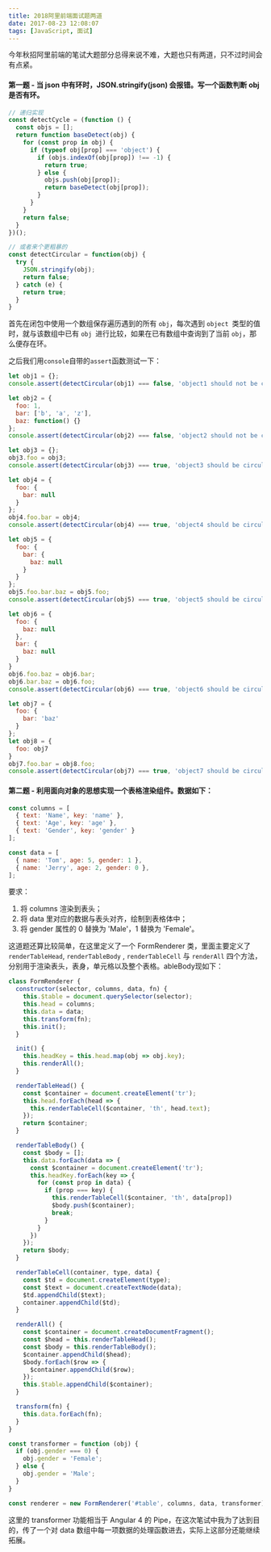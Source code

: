 ```yaml
---
title: 2018阿里前端面试题两道
date: 2017-08-23 12:08:07
tags: [JavaScript, 面试]
---
```

今年秋招阿里前端的笔试大题部分总得来说不难，大题也只有两道，只不过时间会有点紧。
#### 第一题 - 当 json 中有环时，JSON.stringify(json) 会报错。写一个函数判断 obj 是否有环。
<!-- more -->
```javascript
// 递归实现
const detectCycle = (function () {
  const objs = [];
  return function baseDetect(obj) {
    for (const prop in obj) {
      if (typeof obj[prop] === 'object') {
        if (objs.indexOf(obj[prop]) !== -1) {
          return true;
        } else {
          objs.push(obj[prop]);
          return baseDetect(obj[prop]);
        }
      }
    }
    return false;
  }
})();

// 或者来个更粗暴的
const detectCircular = function(obj) {
  try {
    JSON.stringify(obj);
    return false;
  } catch (e) {
    return true;
  }
}
```

首先在闭包中使用一个数组保存遍历遇到的所有 `obj`，每次遇到 `object `类型的值时，就与该数组中已有 `obj `进行比较，如果在已有数组中查询到了当前 `obj`，那么便存在环。

之后我们用`console`自带的`assert`函数测试一下：

```javascript
let obj1 = {};
console.assert(detectCircular(obj1) === false, 'object1 should not be circular.');

let obj2 = {
  foo: 1,
  bar: ['b', 'a', 'z'],
  baz: function() {}
};
console.assert(detectCircular(obj2) === false, 'object2 should not be circular.');

let obj3 = {};
obj3.foo = obj3;
console.assert(detectCircular(obj3) === true, 'object3 should be circular.');

let obj4 = {
  foo: {
    bar: null
  }
};
obj4.foo.bar = obj4;
console.assert(detectCircular(obj4) === true, 'object4 should be circular.');

let obj5 = {
  foo: {
    bar: {
      baz: null
    }
  }
};
obj5.foo.bar.baz = obj5.foo;
console.assert(detectCircular(obj5) === true, 'object5 should be circular.');

let obj6 = {
  foo: {
    baz: null
  },
  bar: {
    baz: null
  }
}
obj6.foo.baz = obj6.bar;
obj6.bar.baz = obj6.foo;
console.assert(detectCircular(obj6) === true, 'object6 should be circular.');

let obj7 = {
  foo: {
    bar: 'baz'
  }
};
let obj8 = {
  foo: obj7
}
obj7.foo.bar = obj8.foo;
console.assert(detectCircular(obj7) === true, 'object7 should be circular.');
```



#### 第二题 - 利用面向对象的思想实现一个表格渲染组件。数据如下：

```javascript
const columns = [
  { text: 'Name', key: 'name' },
  { text: 'Age', key: 'age' },
  { text: 'Gender', key: 'gender' }
];

const data = [
  { name: 'Tom', age: 5, gender: 1 },
  { name: 'Jerry', age: 2, gender: 0 },
];
```

要求：
  1. 将 columns 渲染到表头；
  2. 将 data 里对应的数据与表头对齐，绘制到表格体中；
  3. 将 gender 属性的 0 替换为 'Male'，1 替换为 'Female'。



这道题还算比较简单，在这里定义了一个 FormRenderer 类，里面主要定义了 `renderTableHead`, `renderTableBody` , `renderTableCell` 与 `renderAll` 四个方法，分别用于渲染表头，表身，单元格以及整个表格。ableBody现如下：

```javascript
class FormRenderer {
  constructor(selector, columns, data, fn) {
    this.$table = document.querySelector(selector);
    this.head = columns;
    this.data = data;
    this.transform(fn);
    this.init();
  }

  init() {
    this.headKey = this.head.map(obj => obj.key);
    this.renderAll();
  }

  renderTableHead() {
    const $container = document.createElement('tr');
    this.head.forEach(head => {
      this.renderTableCell($container, 'th', head.text);
    });
    return $container;
  }

  renderTableBody() {
    const $body = [];
    this.data.forEach(data => {
      const $container = document.createElement('tr');
      this.headKey.forEach(key => {
        for (const prop in data) {
          if (prop === key) {
            this.renderTableCell($container, 'th', data[prop])
            $body.push($container);
            break;
          }
        }
      })
    });
    return $body;
  }

  renderTableCell(container, type, data) {
    const $td = document.createElement(type);
    const $text = document.createTextNode(data);
    $td.appendChild($text);
    container.appendChild($td);
  }

  renderAll() {
    const $container = document.createDocumentFragment();
    const $head = this.renderTableHead();
    const $body = this.renderTableBody();
    $container.appendChild($head);
    $body.forEach($row => {
      $container.appendChild($row);
    });
    this.$table.appendChild($container);
  }

  transform(fn) {
    this.data.forEach(fn);
  }
}

const transformer = function (obj) {
  if (obj.gender === 0) {
    obj.gender = 'Female';
  } else {
    obj.gender = 'Male';
  }
}

const renderer = new FormRenderer('#table', columns, data, transformer);
```

这里的 transformer 功能相当于 Angular 4 的 Pipe，在这次笔试中我为了达到目的，传了一个对 data 数组中每一项数据的处理函数进去，实际上这部分还能继续拓展。
